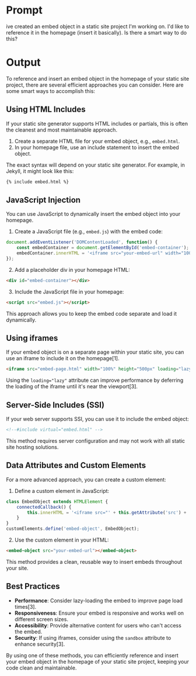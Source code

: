 # Prompt

ive created an embed object in a static site project I'm working on. I'd like to reference it in the homepage (insert it basically). Is there a smart way to do this?

# Output

To reference and insert an embed object in the homepage of your static site project, there are several efficient approaches you can consider. Here are some smart ways to accomplish this:

## Using HTML Includes

If your static site generator supports HTML includes or partials, this is often the cleanest and most maintainable approach.

1. Create a separate HTML file for your embed object, e.g., `embed.html`.
2. In your homepage file, use an include statement to insert the embed object.

The exact syntax will depend on your static site generator. For example, in Jekyll, it might look like this:

```html
{% include embed.html %}
```

## JavaScript Injection

You can use JavaScript to dynamically insert the embed object into your homepage.

1. Create a JavaScript file (e.g., `embed.js`) with the embed code:

```javascript
document.addEventListener('DOMContentLoaded', function() {
    const embedContainer = document.getElementById('embed-container');
    embedContainer.innerHTML = '<iframe src="your-embed-url" width="100%" height="500px"></iframe>';
});
```

2. Add a placeholder div in your homepage HTML:

```html
<div id="embed-container"></div>
```

3. Include the JavaScript file in your homepage:

```html
<script src="embed.js"></script>
```

This approach allows you to keep the embed code separate and load it dynamically.

## Using iframes

If your embed object is on a separate page within your static site, you can use an iframe to include it on the homepage[1].

```html
<iframe src="embed-page.html" width="100%" height="500px" loading="lazy"></iframe>
```

Using the `loading="lazy"` attribute can improve performance by deferring the loading of the iframe until it's near the viewport[3].

## Server-Side Includes (SSI)

If your web server supports SSI, you can use it to include the embed object:

```html
<!--#include virtual="embed.html" -->
```

This method requires server configuration and may not work with all static site hosting solutions.

## Data Attributes and Custom Elements

For a more advanced approach, you can create a custom element:

1. Define a custom element in JavaScript:

```javascript
class EmbedObject extends HTMLElement {
    connectedCallback() {
        this.innerHTML = '<iframe src="' + this.getAttribute('src') + '" width="100%" height="500px"></iframe>';
    }
}
customElements.define('embed-object', EmbedObject);
```

2. Use the custom element in your HTML:

```html
<embed-object src="your-embed-url"></embed-object>
```

This method provides a clean, reusable way to insert embeds throughout your site.

## Best Practices

- **Performance**: Consider lazy-loading the embed to improve page load times[3].
- **Responsiveness**: Ensure your embed is responsive and works well on different screen sizes.
- **Accessibility**: Provide alternative content for users who can't access the embed.
- **Security**: If using iframes, consider using the `sandbox` attribute to enhance security[3].

By using one of these methods, you can efficiently reference and insert your embed object in the homepage of your static site project, keeping your code clean and maintainable.
 